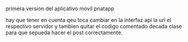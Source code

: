 primera version del aplicativo movil pnatapp

hay que tener en cuenta qeu toca cambiar en la interfaz api la url el respectivo servidor 
y tambien quitar el codigo comentado decada clase para que sepueda hacer el post correctamente.
